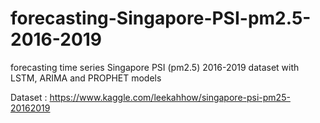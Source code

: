 # forecasting-Singapore-PSI-pm2.5-2016-2019
forecasting time series Singapore PSI (pm2.5) 2016-2019 dataset with LSTM, ARIMA and PROPHET models

Dataset : https://www.kaggle.com/leekahhow/singapore-psi-pm25-20162019
